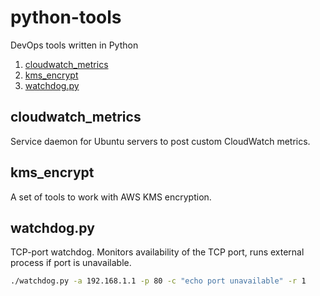 # python-tools
DevOps tools written in Python
1. [cloudwatch_metrics](cloudwatch_metrics/README.md)
2. [kms_encrypt](kms_encrypt/README.md)
3. [watchdog.py](#watchdog.py)


## cloudwatch_metrics
Service daemon for Ubuntu servers to post custom CloudWatch metrics.

## kms_encrypt
A set of tools to work with AWS KMS encryption.

## watchdog.py
TCP-port watchdog. Monitors availability of the TCP port, runs external process if port is unavailable.
```bash
./watchdog.py -a 192.168.1.1 -p 80 -c "echo port unavailable" -r 1
```